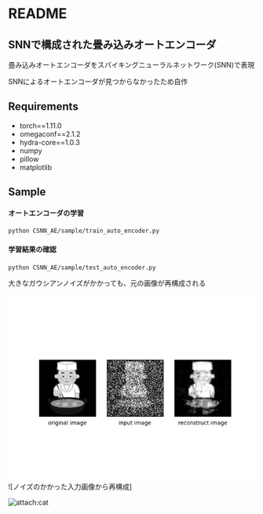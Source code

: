 # README

## SNNで構成された畳み込みオートエンコーダ

畳み込みオートエンコーダをスパイキングニューラルネットワーク(SNN)で表現

SNNによるオートエンコーダが見つからなかったため自作

## Requirements

- torch==1.11.0
- omegaconf==2.1.2
- hydra-core==1.0.3
- numpy
- pillow
- matplotlib

## Sample

#### オートエンコーダの学習

~~~ 
python CSNN_AE/sample/train_auto_encoder.py
~~~


#### 学習結果の確認

~~~
python CSNN_AE/sample/test_auto_encoder.py
~~~

大きなガウシアンノイズがかかっても、元の画像が再構成される

![alt](https://github.com/hirano1120/CSNN_AE/blob/main/CSNN_AE/sample/reconst_imgs/reconst_img_epoch5000.png)
![ノイズのかかった入力画像から再構成]


<img src="attach:https://github.com/hirano1120/CSNN_AE/blob/main/CSNN_AE/sample/reconst_imgs/reconst_img_epoch5000.png" alt="attach:cat" title="attach:dog">

